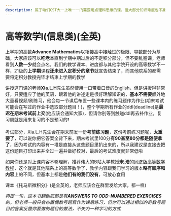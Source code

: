 ```yaml
---
description: 属于咱们CST大一上唯一一门需要用点理科思维的课，但大部分知识难度也不高，难度介于经管系学生所学的的微积分和非数学系的理工科学生所学的高等数学之间，授课教师为L.H Xia
---
```


# 高等数学Ⅰ(信息类)(全英)

上学期的高数**Advance Mathematics**以衔接高中接触过的极限、导数部分为基础，大家应该可以**吃老本**直到学期中期过后的不定积分部分，但不要乱翘课，老师看到**人数一少**就会点名，我们的教学课本、进度都与其他学院开设的高等数学不一样，21级的**上学期**课程**还未进入定积分的章节**就宣告结束了，而其他院系的都需要将定积分教授完毕才结束上学期的教学

讲授这门课的老师**Xia.L.H**先生虽然使用一口带着口音的English，但是讲授得非常好，只要适应了他的英语，跟着他的讲述走是很好理解知识的，**基本不需要**额外地大量看视频/刷练习，他会每一节课后布置一些课本内的练习题作为作业(期末考试可能会在写过的作业中选取部分题目！)，整个学期所有作业的ddl(deadline)是**最迟在期末考试前上交**(他应该会通知大家)，但请你别等到触碰ddl再去补作业，复习周就是用来复习的不是预习的❗

考试部分，Xia.L.H先生会在期末前发一份**考前练习题**，这份考前练习题呢，**太重要了**，可以说你把它答案全背下来，期末考试里100分**有90甚至80分都是随便拿了**，因为考试的内容有一堆是直接从这些题目里扒出来的，所以我建议是直接去把这份题目打印出来并全过一遍并做好校对，最后的考试难度就非常低啦

如果你还是对上课内容不够理解，推荐伟大的B站大学教授**宋.浩**的[同济版高等数学教程](https://www.bilibili.com/video/BV1Eb411u7Fw?share\_source=copy\_web\&vd\_source=2e2bcfa887bf8da9bde84af9fe79f8eb)，这个就是其他院系上的高等数学了，教学内容跟我们学习的版本**略有顺序和内容**上的不同，但基本上都是**他们有的我们没有**，可放心食用

课本《托马斯微积分》(是全英的，老师应该会在群里发给大家，都一样)

_再提一句，这本书翻到底部是有**ANSWERS TO ODD-NUMBERED EXERCISES**的，但老师一般只会布置偶数号题目作为课后练习，但你可以通过相似的奇数号题目的答案反推你要做的题目的做法，不失为一种学习的方式_